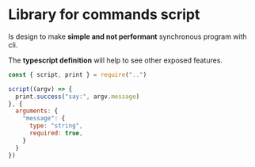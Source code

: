 # Library for commands script

Is design to make __simple and not performant__ synchronous program with cli.

The __typescript definition__ will help to see other exposed features.

```js
const { script, print } = require("..")

script((argv) => {
  print.success("say:", argv.message)
}, {
  arguments: {
    "message": {
      type: "string",
      required: true,
    }
  }
})
```
